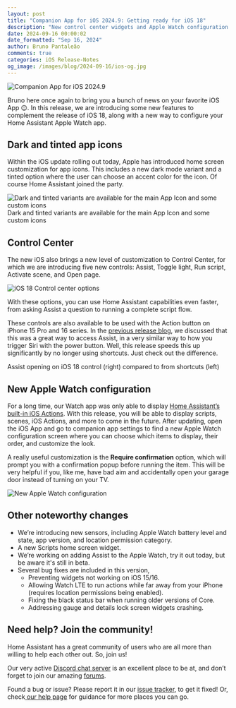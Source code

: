 ```yaml
---
layout: post
title: "Companion App for iOS 2024.9: Getting ready for iOS 18"
description: "New control center widgets and Apple Watch configuration."
date: 2024-09-16 00:00:02
date_formatted: "Sep 16, 2024"
author: Bruno Pantaleão
comments: true
categories: iOS Release-Notes
og_image: /images/blog/2024-09-16/ios-og.jpg
---
```

![Companion App for iOS 2024.9](/images/blog/2024-09-16/ios-og.jpg)

Bruno here once again to bring you a bunch of news on your favorite iOS App 😉. In this release, we are introducing some new features to complement the release of iOS 18, along with a new way to configure your Home Assistant Apple Watch app.

<!--more-->

## Dark and tinted app icons

Within the iOS update rolling out today, Apple has introduced home screen customization for app icons. This includes a new dark mode variant and a tinted option where the user can choose an accent color for the icon. Of course Home Assistant joined the party.

<p class='img'><img src='/images/blog/2024-09-16/new-icons.png' style='border: 0;box-shadow: none;' alt="Dark and tinted variants are available for the main App Icon and some custom icons">Dark and tinted variants are available for the main App Icon and some custom icons</p>

## Control Center

The new iOS also brings a new level of customization to Control Center, for which we are introducing five new controls: Assist, Toggle light, Run script, Activate scene, and Open page.

![iOS 18 Control center options](/images/blog/2024-09-16/control-center.jpg)

With these options, you can use Home Assistant capabilities even faster, from asking Assist a question to running a complete script flow.

These controls are also available to be used with the Action button on iPhone 15 Pro and 16 series. In the [previous release blog](/blog/2024/05/22/companion-app-for-ios-20245-assist/), we discussed that this was a great way to access Assist, in a very similar way to how you trigger Siri with the power button. Well, this release speeds this up significantly by no longer using shortcuts. Just check out the difference.

<p class='img'><lite-youtube videoid="v7NXQJMUK2c" videotitle="Comparing Assist launch from Shortcuts and iOS 18 Control"></lite-youtube>Assist opening on iOS 18 control (right) compared to from shortcuts (left)</p>

## New Apple Watch configuration

For a long time, our Watch app was only able to display [Home Assistant’s built-in iOS Actions](https://companion.home-assistant.io/docs/core/actions/). With this release, you will be able to display scripts, scenes, iOS Actions, and more to come in the future. After updating, open the iOS App and go to companion app settings to find a new Apple Watch configuration screen where you can choose which items to display, their order, and customize the look.

A really useful customization is the **Require confirmation** option, which will prompt you with a confirmation popup before running the item. This will be very helpful if you, like me, have bad aim and accidentally open your garage door instead of turning on your TV.

![New Apple Watch configuration](/images/blog/2024-09-16/watch.png)

## Other noteworthy changes

- We’re introducing new sensors, including Apple Watch battery level and state, app version, and location permission category.
- A new Scripts home screen widget.
- We’re working on adding Assist to the Apple Watch, try it out today, but be aware it's still in beta.
- Several bug fixes are included in this version,
	- Preventing widgets not working on iOS 15/16.
	- Allowing Watch LTE to run actions while far away from your iPhone (requires location permissions being enabled).
	- Fixing the black status bar when running older versions of Core.
	- Addressing gauge and details lock screen widgets crashing.

## Need help? Join the community! 
Home Assistant has a great community of users who are all more than willing to help each other out. So, join us!

Our very active [Discord chat server](https://www.home-assistant.io/join-chat) is an excellent place to be at, and don’t forget to join our amazing [forums](https://community.home-assistant.io/).

Found a bug or issue? Please report it in our [issue tracker](https://github.com/home-assistant/iOS/issues), to get it fixed! Or, check[ our help page](https://www.home-assistant.io/help) for guidance for more places you can go.
